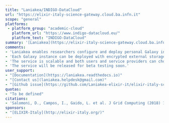 ```yaml
---
title: "Laniakea/INDIGO-DataCloud"
url: "https://elixir-italy-science-gateway.cloud.ba.infn.it"
scope: "general"
platforms:
 - platform_group: "academic-cloud"
   platform_url: "https://www.indigo-datacloud.eu/"
   platform_text: "INDIGO-DataCloud"
summary: '[Laniakea](https://elixir-italy-science-gateway.cloud.ba.infn.it) provides the possibility to automate the creation of Galaxy-based virtualized environments through an easy setup procedure, providing an on-demand workspace ready to be used by life scientists and bioinformaticians, with built-in storage encryption for user data.'
comments:
- 'Laniakea enables researchers configure and deploy personal Galaxy instances, exploiting the [INDIGO-DataCloud](https://www.indigo-datacloud.eu/) software catalogue. Each Galaxy instance is customizable in terms of virtual CPUs, RAM and storage through the web front-end, and deployable with different sets of pre installed tools. Each instance comes with reference data (e.g. genomic sequences) already available for many species, shared among all the instances.'
- 'Each Galaxy instance can be deployed with encrypted external storage through LUKS (https://gitlab.com/cryptsetup/cryptsetup) disk encryption: users will be required to insert a password to encrypt/decrypt data directly on the virtual instance during its deployment, avoiding any interaction with the cloud administrator(s).'
- 'The service is scalable and both users and service providers can chose among a full range of different computational capabilities: from limited ones to serve e.g. small research groups, Galaxy developers or for didactic and training purposes, to instances with elasticity cluster support to deliver enough computational power.'
- 'The service will be released for beta testing soon.'
user_support:
- "[Documentation](https://laniakea.readthedocs.io)"
- "[Contact us](laniakea.helpdesk@gmail.com)"
- "[Github issue](https://github.com/Laniakea-elixir-it/elixir-italy-science-gateway/issues)"
quotas:
- "To be defined"
citations:
- 'Salomoni, D., Campos, I., Gaido, L. et al. J Grid Computing (2018) 16: 381. https://doi.org/10.1007/s10723-018-9453-3'
sponsors:
- "[ELIXIR-Italy](http://elixir-italy.org/)"
---
```

